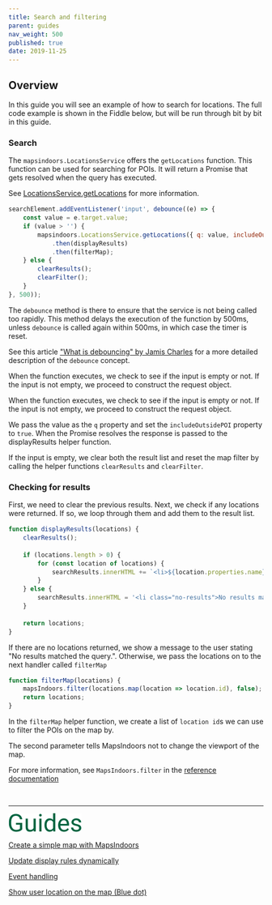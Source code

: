```yaml
---
title: Search and filtering
parent: guides
nav_weight: 500
published: true
date: 2019-11-25
---
```


## Overview

In this guide you will see an example of how to search for locations. The full code example is shown in the Fiddle below, but will be run through bit by bit in this guide.

<script async src="https://jsfiddle.net/mapspeople/k2jynm47/embed/html,result/"></script>

### Search

The `mapsindoors.LocationsService` offers the `getLocations` function. This function can be used for searching for POIs.
It will return a Promise that gets resolved when the query has executed.

See [LocationsService.getLocations](https://app.mapsindoors.com/mapsindoors/js/sdk/latest/docs/LocationsService.html#getLocations) for more information.

```javascript
searchElement.addEventListener('input', debounce((e) => {
    const value = e.target.value;
    if (value > '') {
        mapsindoors.LocationsService.getLocations({ q: value, includeOutsidePOI: true })
            .then(displayResults)
            .then(filterMap);
    } else {
        clearResults();
        clearFilter();
    }
}, 500));
```

The `debounce` method is there to ensure that the service is not being called too rapidly. This method delays the execution of the function by 500ms, unless `debounce` is called again within 500ms, in which case the timer is reset.

See this article ["What is debouncing" by Jamis Charles](https://medium.com/@jamischarles/what-is-debouncing-2505c0648ff1) for a more detailed description of the `debounce` concept.

When the function executes, we check to see if the input is empty or not. If the input is not empty, we proceed to construct the request object.

When the function executes, we check to see if the input is empty or not. If the input is not empty, we proceed to construct the request object.

We pass the value as the `q` property and set the `includeOutsidePOI` property to `true`. When the Promise resolves the response is passed to the displayResults helper function.

If the input is empty, we clear both the result list and reset the map filter by calling the helper functions `clearResults` and `clearFilter`.

### Checking for results

First, we need to clear the previous results. Next, we check if any locations were returned. If so, we loop through them and add them to the result list.

```javascript
function displayResults(locations) {
    clearResults();

    if (locations.length > 0) {
        for (const location of locations) {
            searchResults.innerHTML += `<li>${location.properties.name}</li>`;
        }
    } else {
        searchResults.innerHTML = '<li class="no-results">No results matched the query.</li>';
    }

    return locations;
}
```

If there are no locations returned, we show a message to the user stating "No results matched the query.". Otherwise, we pass the locations on to the next handler called `filterMap`

```javascript
function filterMap(locations) {
    mapsIndoors.filter(locations.map(location => location.id), false);
    return locations;
}
```

In the `filterMap` helper function, we create a list of `location id`s we can use to filter the POIs on the map by.

The second parameter tells MapsIndoors not to change the viewport of the map.

For more information, see `MapsIndoors.filter` in the [reference documentation](https://app.mapsindoors.com/mapsindoors/js/sdk/latest/docs/MapsIndoors.html#filter)

<br>

******

![guides](/assets/various/Guides.png "guides")

[Create a simple map with MapsIndoors](/../web/v3/guides/simple_map/)

[Update display rules dynamically](/../web/v3/guides/dynamic-updates/)

[Event handling](/../web/v3/guides/using_events/)

[Show user location on the map (Blue dot)](/../web/v3/guides/show_users_position/)